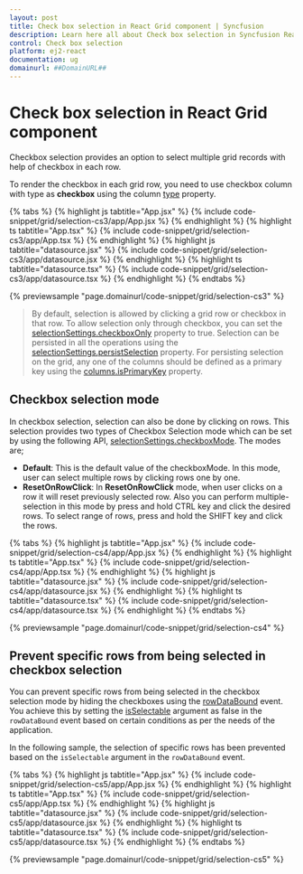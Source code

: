 ```yaml
---
layout: post
title: Check box selection in React Grid component | Syncfusion
description: Learn here all about Check box selection in Syncfusion React Grid component of Syncfusion Essential JS 2 and more.
control: Check box selection 
platform: ej2-react
documentation: ug
domainurl: ##DomainURL##
---
```


# Check box selection in React Grid component

Checkbox selection provides an option to select multiple grid records with help of checkbox in each row.

To render the checkbox in each grid row, you need to use checkbox column with type as **checkbox** using the  column [type](https://ej2.syncfusion.com/react/documentation/api/grid/column/#type) property.

{% tabs %}
{% highlight js tabtitle="App.jsx" %}
{% include code-snippet/grid/selection-cs3/app/App.jsx %}
{% endhighlight %}
{% highlight ts tabtitle="App.tsx" %}
{% include code-snippet/grid/selection-cs3/app/App.tsx %}
{% endhighlight %}
{% highlight js tabtitle="datasource.jsx" %}
{% include code-snippet/grid/selection-cs3/app/datasource.jsx %}
{% endhighlight %}
{% highlight ts tabtitle="datasource.tsx" %}
{% include code-snippet/grid/selection-cs3/app/datasource.tsx %}
{% endhighlight %}
{% endtabs %}

 {% previewsample "page.domainurl/code-snippet/grid/selection-cs3" %}

> By default, selection is allowed by clicking a grid row or checkbox in that row. To allow selection only through checkbox, you can set the [selectionSettings.checkboxOnly](https://ej2.syncfusion.com/react/documentation/api/grid/selectionSettings/#checkboxonly) property to true.
> Selection can be persisted in all the operations using the [selectionSettings.persistSelection](https://ej2.syncfusion.com/react/documentation/api/grid/selectionSettings/#persistselection) property.
For persisting selection on the grid, any one of the columns should be defined as a primary key using the [columns.isPrimaryKey](https://ej2.syncfusion.com/react/documentation/api/grid/column/#isprimarykey) property.

## Checkbox selection mode

In checkbox selection, selection can also be done by clicking on rows. This selection provides two types of Checkbox Selection mode which can be set by using the following API, [selectionSettings.checkboxMode](https://ej2.syncfusion.com/react/documentation/api/grid/selectionSettings/#checkboxmode). The modes are;

* **Default**: This is the default value of the checkboxMode. In this mode, user can select multiple rows by clicking rows one by one.
* **ResetOnRowClick**: In **ResetOnRowClick** mode, when user clicks on a row it will reset previously selected row. Also you can perform multiple-selection in this mode by press and hold CTRL key and click the desired rows. To select range of rows, press and hold the SHIFT key and click the rows.

{% tabs %}
{% highlight js tabtitle="App.jsx" %}
{% include code-snippet/grid/selection-cs4/app/App.jsx %}
{% endhighlight %}
{% highlight ts tabtitle="App.tsx" %}
{% include code-snippet/grid/selection-cs4/app/App.tsx %}
{% endhighlight %}
{% highlight js tabtitle="datasource.jsx" %}
{% include code-snippet/grid/selection-cs4/app/datasource.jsx %}
{% endhighlight %}
{% highlight ts tabtitle="datasource.tsx" %}
{% include code-snippet/grid/selection-cs4/app/datasource.tsx %}
{% endhighlight %}
{% endtabs %}

 {% previewsample "page.domainurl/code-snippet/grid/selection-cs4" %}

## Prevent specific rows from being selected in checkbox selection

You can prevent specific rows from being selected in the checkbox selection mode by hiding the checkboxes using the [rowDataBound](https://ej2.syncfusion.com/react/documentation/api/grid/#rowdatabound) event. You achieve this by setting the [isSelectable](https://ej2.syncfusion.com/react/documentation/api/grid/rowDataBoundEventArgs/#isselectable) argument as false in the `rowDataBound` event based on certain conditions as per the needs of the application.

In the following sample, the selection of specific rows has been prevented based on the `isSelectable` argument in the `rowDataBound` event.

{% tabs %}
{% highlight js tabtitle="App.jsx" %}
{% include code-snippet/grid/selection-cs5/app/App.jsx %}
{% endhighlight %}
{% highlight ts tabtitle="App.tsx" %}
{% include code-snippet/grid/selection-cs5/app/App.tsx %}
{% endhighlight %}
{% highlight js tabtitle="datasource.jsx" %}
{% include code-snippet/grid/selection-cs5/app/datasource.jsx %}
{% endhighlight %}
{% highlight ts tabtitle="datasource.tsx" %}
{% include code-snippet/grid/selection-cs5/app/datasource.tsx %}
{% endhighlight %}
{% endtabs %}

 {% previewsample "page.domainurl/code-snippet/grid/selection-cs5" %}